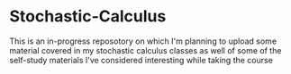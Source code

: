 # Stochastic-Calculus

This is an in-progress reposotory on which I'm planning to upload some material covered in my stochastic calculus classes as well of some of the self-study materials I've considered interesting while taking the course
